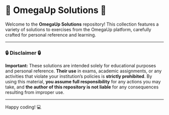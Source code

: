 # 🌟 OmegaUp Solutions 🌟

Welcome to the **OmegaUp Solutions** repository! This collection features a variety of solutions to exercises from the OmegaUp platform, carefully crafted for personal reference and learning.

---

### 🔒 **Disclaimer** 🔒

**Important:** These solutions are intended solely for educational purposes and personal reference. **Their use** in exams, academic assignments, or any activities that violate your institution’s policies is **strictly prohibited**. By using this material, **you assume full responsibility** for any actions you may take, and **the author of this repository is not liable** for any consequences resulting from improper use.

---

Happy coding! 💻

